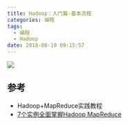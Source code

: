 ```yaml
---
title: Hadoop：入门篇-基本流程
categories: 编程
tags:
  - 编程
  - Hadoop
date: 2018-06-19 09:15:57
---
```


![](/img/hadoop1.png)

## 参考

- Hadoop+MapReduce实践教程
- [7个实例全面掌握Hadoop MapReduce](http://dbaplus.cn/news-21-1277-1.html)

